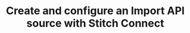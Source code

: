---
# -------------------------- #
#          PAGE INFO         #
# -------------------------- #

title: Create and configure an Import API source with Stitch Connect
doc-type: "tutorial"

product-type: "import-api"
content-type: "guide"
content-id: "create-import-api-with-stitch-connect"
layout: tutorial

permalink: /developers/import-api/guides/create-import-api-integration-with-stitch-connect
icon: 
order: 1

summary: "Using the Stitch Connect API, create a new Import API integration and generate an access token. You'll also learn how to push data to the Import API after the source has been configured."
## This is used only on the /import-api/guides page.
description: "Create an Import API integration using the Stitch Connect API."


# -------------------------- #
#   RELATED SIDEBAR LINKS    #
# -------------------------- #

related:
  - title: "Generate and Revoke Import API Access Tokens in the Stitch App"
    link: "{{ link.import-api.guides.generate-revoke-access-tokens | prepend: site.baseurl }}"

  - title: "Structuring Data for the Import API"
    link: "{{ link.import-api.guides.structure-data | prepend: site.baseurl }}"

  - title: "Import API reference"
    link: "{{ link.import-api.api | prepend: site.baseurl }}"

  - title: "Connect API reference"
    link: "{{ link.connect.api | prepend: site.baseurl }}"

# -------------------------- #
#         GUIDE INTRO        #
# -------------------------- #

intro: |
  {% include misc/data-files.html %}

  {% capture import-api-notice %}
  **Note**: This guide focuses on creating an Import API source using Stitch Connect. For help creating Import API integrations using the Stitch web app, refer to the [Generate and Revoke Import API access tokens in the Stitch app guide]({{ link.import-api.guides.generate-revoke-access-tokens | prepend: site.baseurl }}).
  {% endcapture %}

  {% include note.html type="single-line" content=import-api-notice %}

  {{ page.summary }}


# -------------------------- #
#     EXAMPLE TABLE DATA     #
# -------------------------- #

example-table:
  - name: "{{ system-column.batched-at }}"
    value: "2019-02-02 00:44:38.988+00"
  - name: "{{ system-column.received-at }}"
    value: "2019-02-02 00:43:53.75+00"
  - name: "{{ system-column.sequence }}"
    value: "100"
  - name: "{{ system-column.table-version }}"
    value: "0"
  - name: "id"
    value: "1"
  - name: "name"
    value: "Finn"
  - name: "updated_at"
    value: "2019-02-02T00:38:33+00:00"


# -------------------------- #
#     GUIDE REQUIREMENTS     #
# -------------------------- #

requirements:
  - item: |
      **Access to Stitch Connect.** To request access to Stitch Connect, fill out [this form]({{ site.data.connect.api.interest-form }}){:target="new"}.
  - item: |
      **An active Stitch client account and an account access token.** Account access tokens are obtained when creating a Stitch client account or performing OAuth for an existing Stitch account. Refer to the [Connect authentication guide]({{ link.connect.api | prepend: site.baseurl | append: site.data.connect.api.authentication }}) for more info.


steps:
  - title: "Get the Import API source report card"
    anchor: "get-import-api-source-report-card"
    content: |
      {% assign right-bracket = "}" %}
      {% assign source-type = "import_api" %}

      First, you'll need to retrieve the Import API's report card. {{ site.data.connect.data-structures.report-cards.source.description }}

      To retrieve the report card for the Import API, make a request to `GET {{ site.data.connect.core-objects.source-types.get.name | flatify }}`, replacing `{type}` with `import_api`. The `<API_TOKEN>` in the request [must be the account access token associated with the Stitch account](#prerequisites):

      ```json
      curl GET {{ site.data.connect.api.base-url | strip_newlines }}{{ site.data.connect.core-objects.source-types.get.name | flatify | replace: "{type",source-type | remove: right-bracket | strip_newlines }}
           -H 'Content-Type: application/json' \
           -H 'Authorization: Bearer <CONNECT_API_TOKEN>'
      ```

      The response will be a single object containing the Import API's report card:

      ```json
      {{ site.data.connect.code-examples.source-report-cards.import-api | rstrip }}
      ```

      Report cards contain [connection steps]({{ link.connect.api | prepend: site.baseurl | append: site.data.connect.data-structures.connection-steps.section }}), which are the steps necessary to configure a data source.

      In this case, the Import API has only one step (the `form`) step to be considered `fully_configured`.

  - title: "Create the Import API source"
    anchor: "create-import-api-source"
    content: |
      Now that you have the properties required to configure an Import API source, you can create it using the [Create a Source endpoint]({{ link.connect.api | prepend: site.baseurl | append: site.data.connect.core-objects.sources.create.anchor }}).

      To create the Import API source, make a request to `POST {{ site.data.connect.core-objects.sources.create.name | flatify }}` with a request body that includes the following properties:

      - `type`: This should be `import_api`.
      - `display_name`: {{ site.data.connect.general.common.attributes.display-name }}

         For example: A display name of `Import API` would create a destination schema named `import_api`.

      This request will complete the `form` step outlined in the source's report card:

      ```json
      curl -X POST {{ site.data.connect.api.base-url | strip_newlines }}{{ site.data.connect.core-objects.sources.create.name | flatify | strip_newlines }}
           -H 'Content-Type: application/json' \
           -H 'Authorization: Bearer <CONNECT_API_TOKEN>' \
           -d $'{
                  "type": "import_api",
                  "display_name": "Import API"
                }
      ```

      The response will be a [source object]({{ link.connect.api | prepend: site.baseurl | append: site.data.connect.core-objects.sources.object }}) with a report card property. Take note of the following:

      - The `token` property in the `properties` object.  The key in this object is the `token_id`, and the value is the access token associated with this Import API source.
      - The `current_step` in the `report_card` object is now `2`, which corresponds to the `fully_configured` step. This indicates that the source has been fully configured and you can now push data to it.

      ```json
      {{ site.data.connect.code-examples.sources.import-api.full-object | rstrip }}
      ```

  - title: "Push data to the Import API"
    anchor: "push-data-import-api"
    content: |
      {% capture out-of-scope-notice %}
      **Note**: Instructions for structuring the data in request bodies for the Import API is outside the scope of this guide. Refer to the [Structuring data for the Import API guide]({{ link.import-api.guides.structure-data | prepend: site.baseurl }}) for instructions and examples.
      {% endcapture %}

      {% include note.html type="single-line" content=out-of-scope-notice %}

      Now that the Import API is `fully_configured`, you start pushing data to it.

      While you used the Connect API to create the Import API source, to actually push data, you'll need to use the [Import API]({{ link.import-api.api | prepend: site.baseurl }}). 

      {% for substep in step.substeps %}
      - [Step 3.{{ forloop.index }}: {{ substep.title }}](#{{ substep.anchor }})
      {% endfor %}

    substeps:
      - title: "Get the Import API access token"
        anchor: "get-import-api-access-token"
        content: |
          Requests made to the Import API should include the access token associated with the Import API integration. This is the `token` property contained in the response of [Step 2](#create-import-api-source):

          ```json
          {{ site.data.connect.code-examples.sources.import-api.access-token | rstrip }}
          ```

      - title: "Build the request header"
        anchor: "build-import-api-request-header"
        content: |
          Pushing data to the Import API is accomplished by making a request to `POST {{ site.data.import-api.api.core-objects.push.url }}`. The request header must include the Import API access token and a supported media type (`application/json` or `application/transit+json`):

          ```json
          curl -X POST {{ site.data.import-api.api.base-url | strip_newlines }}{{ site.data.import-api.api.core-objects.push.url | flatify | strip_newlines }}
               -H 'Content-Type: application/json' \
               -H 'Authorization: Bearer <IMPORT_API_TOKEN>' \
          ```

      - title: "Submit the request"
        anchor: "submit-request-to-import-api"
        content: |
          Lastly, you'll submit the request and push data to the Import API. Request bodies sent to the Import API must be valid JSON or Transit. Refer to the [Push endpoint documentation]({{ link.import-api.api | prepend: site.baseurl | append: site.data.import-api.api.core-objects.push.anchor }}) for descriptions of the arguments required to successfully use this endpoint.

          While structuring the request body data is outside the scope of this guide, you can refer to the [Structuring data for the Import API guide]({{ link.import-api.guides.structure-data | prepend: site.baseurl }}) for instructions and examples.

          For this example, we'll use a single record for a table named `customers`:

          ```json
          curl -X POST {{ site.data.import-api.api.base-url | strip_newlines }}{{ site.data.import-api.api.core-objects.push.url | flatify | strip_newlines }}
               -H 'Content-Type: application/json' \
               -H 'Authorization: Bearer <IMPORT_API_TOKEN>' \
               -d $'[
                      {
                        "client_id": 116078,
                        "table_name": "customers",
                        "sequence": 100,
                        "data": {
                          "id": "1",
                          "name": "Finn",
                          "updated_at": "2019-02-02T00:38:33+00:00"
                        },
                        "key_names": [
                          "id"
                        ],
                        "action": "upsert"
                      }
                    ]'
          ```

          If successful, the Import API will return a status of `201 Created` and the following response:

          ```json
          {
            "status": "OK",
            "message": "Batch Accepted!"
          }
          ```

          **Note**: Due to the structure of Stitch's replication process, data pushed to the Import API will not immediately be available in the destination. The successful response in this section refers only to Stitch **accepting** the data, not it being loaded.

  - title: "Verify the data in the destination"
    anchor: "verify-data-destination"
    content: |
      After Stitch loads the pushed data, you can expect to see a table in the schema associated with the integration that contains the data. In this example, the schema would be `import_api` and the table would be `customers`.

      The table will contain the attributes included in the request, along with [Stitch's system columns]({{ link.destinations.storage.sdc-columns | prepend: site.baseurl }}):

      {% assign table-rows = "name|value" | split: "|" %}

      <table>
      {% for row in table-rows %}
      <tr>
      {% for column in page.example-table %}
      <td>
      {{ column[row] | flatify }}
      </td>
      {% endfor %}
      </tr>
      {% endfor %}
      </table>

      **Note**: The structure of the table will be determined by the data loading rules for the specific destination being used. Refer to the [Destination data loading guides]({{ link.destinations.storage.loading-data | prepend: site.baseurl }}) for more info and examples.

  - title: "Rotate Import API access tokens"
    anchor: "rotate-import-api-access-tokens"
    content: |
      {% capture rotate-tokens-notice %}
      **Note**: This step isn't required to create an Import API source. This is only required if you wish to generate and replace an access token. For example: If your token is lost or compromised.
      {% endcapture %}

      {% include note.html content=rotate-tokens-notice %}

      Each Import API source is allowed a maximum of two active access tokens at a time.

      If you need to revoke a token, we recommend first creating a replacement and updating your application with it to prevent interruptions. **Note**: Any requests you attempt to send to Stitch during the time an invalid token is in use must be re-sent once a valid token is in place.

      In the following steps, you'll use the Connect API and your Connect API token to generate and revoke the Import API source's access tokens.

    substeps:
      - title: "Generate a replacement access token"
        anchor: "generate-replacement-access-token"
        content: |
          {% assign source-id = "126890" %}
          {% assign original-token-id = "544973525" %}

          To generate a new Import API access token, make a request to `POST {{ site.data.connect.core-objects.sources.create-iapi-token.name | flatify }}`, replacing `{source_id}` with the Import API source's `source_id`. In the [report card in Step 2](#create-import-api-source), you'll see the source ID is `{{ source-id }}`.

          ```json
          curl -X POST {{ site.data.connect.api.base-url | strip_newlines }}{{ site.data.connect.core-objects.sources.create-iapi-token.name | flatify | replace: "{source_id",source-id | remove: right-bracket | strip_newlines }}
               -H 'Content-Type: application/json' \
               -H 'Authorization: Bearer <CONNECT_API_TOKEN>'
          ```

          The response will be a source object with access token, connection, and report card properties:

          - `access_token` - The value of this property is the newly generated Import API access token.
          - `connection` - The `properties.token` object contains key-value pairs indicating the access tokens currently in use for the Import API source. The key is the `token_id`, and the value is the access token.
             - `545799083` is the `token_id` for the newly generated Import API access token
             - `{{ original-token-id }}` is the `token_id` for the original Import API access token. Keep this handy, as you'll need it in the next step to revoke the token.
          - `report_card` - The source's current configuration status.

          ```json
          {
            "access_token": "<NEW_IMPORT_API_ACCESS_TOKEN>",
            "connection": {
              "properties": {
                "token": {
                  "{{ original-token-id }}": "<ORIGINAL_IMPORT_API_ACCESS_TOKEN>",
                  "545799083": "<NEW_IMPORT_API_ACCESS_TOKEN>"
                }
              },
              "updated_at": "2019-02-06T14:22:53Z",
              "name": "import_api",
              "type": "import_api",
              "deleted_at": null,
              "system_paused_at": null,
              "stitch_client_id": 116078,
              "paused_at": null,
              "id": 126890,
              "display_name": "Import API",
              "created_at": "2019-02-05T16:44:55Z",
              "report_card": {
                "type": "import_api",
                "current_step": 2,
                "steps": [
                  {
                    "type": "form",
                    "properties": [
                      {
                        "name": "token",
                        "is_required": true,
                        "provided": true,
                        "is_credential": false,
                        "system_provided": true,
                        "json_schema": {
                          "type": "string"
                        },
                        "tap_mutable": false
                      }
                    ]
                  },
                  {
                    "type": "fully_configured",
                    "properties": []
                  }
                ]
              }
            }
          }
          ```

      - title: "Revoke the original access token"
        anchor: "revoke-original-access-token"
        content: |
          After you've replaced the access token in your application, you should revoke the original access token.

          To revoke the token, make a request to `DELETE {{ site.data.connect.core-objects.sources.revoke-iapi-token.name | flatify }}`, replacing `{source_id}` with the source ID and `{token_id}` with the token ID. In this example, that would be:

          - **Source ID** - {{ source-id }}
          - **Token ID** - {{ original-token-id }}

          ```json
          curl -X DELETE {{ site.data.connect.api.base-url | strip_newlines }}{{ site.data.connect.core-objects.sources.revoke-iapi-token.name | flatify | replace: "{source_id",source-id | replace:"{token_id",original-token-id | remove: right-bracket | strip_newlines }}
               -H 'Content-Type: application/json' \
               -H 'Authorization: Bearer <CONNECT_API_TOKEN>'
          ```

          The response will be a source object with report card and properties objects. In the example respose below, note that the `properties.token` object no longer contains the original Import API access token:

          ```json
          {
            "properties": {
              "token": {
                "545799083": "<NEW_IMPORT_API_ACCESS_TOKEN>"
              }
            },
            "updated_at": "2019-02-06T14:22:53Z",
            "name": "import_api",
            "type": "import_api",
            "deleted_at": null,
            "system_paused_at": null,
            "stitch_client_id": 116078,
            "paused_at": null,
            "id": 126890,
            "display_name": "Import API",
            "created_at": "2019-02-05T16:44:55Z",
            "report_card": {
              "type": "import_api",
              "current_step": 2,
              "steps": [
                {
                  "type": "form",
                  "properties": [
                    {
                      "name": "token",
                      "is_required": true,
                      "provided": true,
                      "is_credential": false,
                      "system_provided": true,
                      "json_schema": {
                        "type": "string"
                      },
                      "tap_mutable": false
                    }
                  ]
                },
                {
                  "type": "fully_configured",
                  "properties": []
                }
              ]
            }
          }
          ```

# -------------------------- #
#        NEXT STEPS          #
# -------------------------- #

next-steps: |
  TODO
---